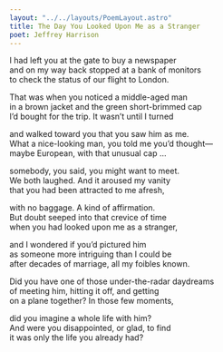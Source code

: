 ```yaml
---
layout: "../../layouts/PoemLayout.astro"
title: The Day You Looked Upon Me as a Stranger
poet: Jeffrey Harrison
---
```


I had left you at the gate to buy a newspaper  
and on my way back stopped at a bank of monitors  
to check the status of our flight to London.

That was when you noticed a middle-aged man  
in a brown jacket and the green short-brimmed cap  
I’d bought for the trip. It wasn’t until I turned

and walked toward you that you saw him as me.  
What a nice-looking man, you told me you’d thought—  
maybe European, with that unusual cap …

somebody, you said, you might want to meet.  
We both laughed. And it aroused my vanity  
that you had been attracted to me afresh,

with no baggage. A kind of affirmation.  
But doubt seeped into that crevice of time  
when you had looked upon me as a stranger,

and I wondered if you’d pictured him  
as someone more intriguing than I could be  
after decades of marriage, all my foibles known.

Did you have one of those under-the-radar daydreams  
of meeting him, hitting it off, and getting  
on a plane together? In those few moments,

did you imagine a whole life with him?  
And were you disappointed, or glad, to find  
it was only the life you already had?
